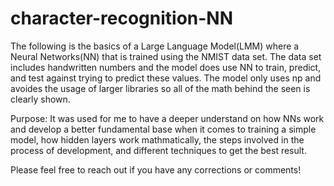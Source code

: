 # character-recognition-NN
The following is the basics of a Large Language Model(LMM) where a Neural Networks(NN) that is trained using the NMIST data set. The data set includes handwritten numbers and the model does use NN to train, predict, and test against trying to predict these values. The model only uses np and avoides the usage of larger libraries so all of the math behind the seen is clearly shown.

Purpose: It was used for me to have a deeper understand on how NNs work and develop a better fundamental base when it comes to training a simple model, how hidden layers work mathmatically, the steps involved in the process of development, and different techniques to get the best result. 

Please feel free to reach out if you have any corrections or comments!
